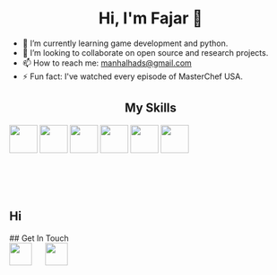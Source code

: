 <h1 align="center">Hi, I'm Fajar 👋</h1>
<!-- About Me -->

- 🌱 I’m currently learning game development and python.
- 👯 I’m looking to collaborate on open source and research projects.
-  📫 How to reach me: manhalhads@gmail.com
-  ⚡ Fun fact: I've watched every episode of MasterChef USA.

  <h2 align="center"> My Skills</h2>
   <div>
     <img src = "https://raw.githubusercontent.com/manhalhads/devicon/6910f0503efdd315c8f9b858234310c06e04d9c0/icons/cplusplus/cplusplus-original.svg"  width= "50" height= "50">
     <img src = "https://raw.githubusercontent.com/manhalhads/devicon/6910f0503efdd315c8f9b858234310c06e04d9c0/icons/c/c-original.svg" width = "50" height = "50">
     <img src = "https://raw.githubusercontent.com/manhalhads/devicon/6910f0503efdd315c8f9b858234310c06e04d9c0/icons/sqldeveloper/sqldeveloper-original.svg" width = "50" height = "50">
     <img src = "https://raw.githubusercontent.com/manhalhads/devicon/6910f0503efdd315c8f9b858234310c06e04d9c0/icons/replit/replit-original.svg"  width= "50" height= "50">
     <img src = "https://raw.githubusercontent.com/manhalhads/devicon/6910f0503efdd315c8f9b858234310c06e04d9c0/icons/html5/html5-original.svg" width = "50" height = "50">
     <img src = "https://raw.githubusercontent.com/manhalhads/devicon/6910f0503efdd315c8f9b858234310c06e04d9c0/icons/css3/css3-original.svg" width = "50" height = "50">  
   </div>
       
</br>
</br>
</br>
</br>

<h2> Hi </h2>

  <div>
  ## Get In Touch
 <div>
  <a href="https://www.linkedin.com/in/fajar-shakeel-96a38b197?utm_source=share&utm_campaign=share_via&utm_content=profile&utm_medium=android_app" style="display:inline-block; margin-right:20px;"><img src="https://raw.githubusercontent.com/manhalhads/social-icons/master/PNG/Color/LinkedIN.png"  width= "40" height= "40"/></a>
    <a href="https://github.com/manhalhads/manhalhads" style="display:inline-block; margin-right:20px;" alt ="github"><img src="https://github.com/manhalhads/social-icons/blob/master/PNG/Color/Github.png?raw=true"  width= "40" height= "40"/></a>
</div>
  </div>
